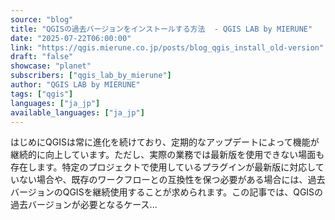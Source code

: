 ```yaml
---
source: "blog"
title: "QGISの過去バージョンをインストールする方法  - QGIS LAB by MIERUNE"
date: "2025-07-22T06:00:00"
link: "https://qgis.mierune.co.jp/posts/blog_qgis_install_old-version"
draft: "false"
showcase: "planet"
subscribers: ["qgis_lab_by_mierune"]
author: "QGIS LAB by MIERUNE"
tags: ["qgis"]
languages: ["ja_jp"]
available_languages: ["ja_jp"]
---
```


はじめにQGISは常に進化を続けており、定期的なアップデートによって機能が継続的に向上しています。ただし、実際の業務では最新版を使用できない場面も存在します。特定のプロジェクトで使用しているプラグインが最新版に対応していない場合や、既存のワークフローとの互換性を保つ必要がある場合には、過去バージョンのQGISを継続使用することが求められます。この記事では、QGISの過去バージョンが必要となるケース...
